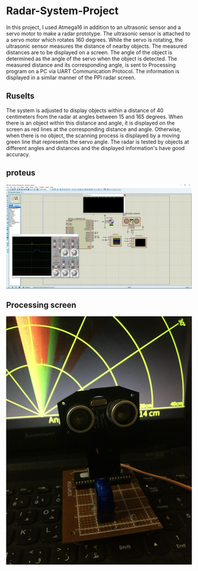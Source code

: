 # Radar-System-Project
In this project, I used Atmega16 in addition to an ultrasonic sensor and a servo motor to 
make a radar prototype. The ultrasonic sensor is attached to a servo motor which rotates 160 
degrees. While the servo is rotating, the ultrasonic sensor measures the distance of nearby 
objects. The measured distances are to be displayed on a screen. The angle of the object is 
determined as the angle of the servo when the object is detected. The measured distance and 
its corresponding angle, is sent to Processing program on a PC via UART Communication 
Protocol. The information is displayed in a similar manner of the PPI radar screen.

## Ruselts

The system is adjusted to display objects within a distance of 40 centimeters 
from the radar at angles between 15 and 165 degrees. When there is an object 
within this distance and angle, it is displayed on the screen as red lines at the 
corresponding distance and angle. Otherwise, when there is no object, the 
scanning process is displayed by a moving green line that represents the servo 
angle. The radar is tested by objects at different angles and distances and the 
displayed information's have good accuracy.

## proteus
<img src="Untitled.jpg">

## Processing screen
<img src="IMG_2151.JPG">


